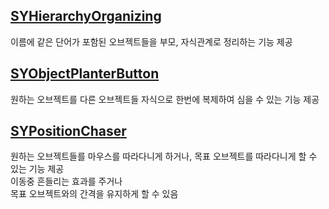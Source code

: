 ## [SYHierarchyOrganizing](https://github.com/dhtpdud/MyWorks/blob/main/Editor/SYHierarchyOrganizing.cs)
이름에 같은 단어가 포함된 오브젝트들을 부모, 자식관계로 정리하는 기능 제공

## [SYObjectPlanterButton](https://github.com/dhtpdud/MyWorks/blob/main/Editor/SYObjectPlanter.cs)
원하는 오브젝트를 다른 오브젝트들 자식으로 한번에 복제하여 심을 수 있는 기능 제공

## [SYPositionChaser](https://github.com/dhtpdud/MyWorks/blob/main/Editor/SYPositionChaser.cs)
원하는 오브젝트들를 마우스를 따라다니게 하거나, 목표 오브젝트를 따라다니게 할 수 있는 기능 제공  
이동중 흔들리는 효과를 주거나  
목표 오브젝트와의 간격을 유지하게 할 수 있음
